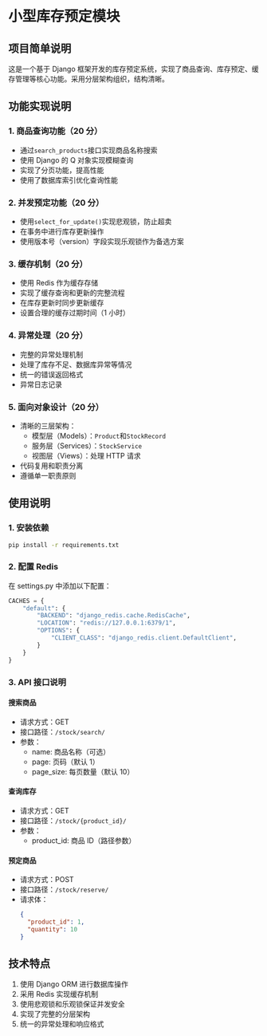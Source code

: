 # 小型库存预定模块

## 项目简单说明

这是一个基于 Django 框架开发的库存预定系统，实现了商品查询、库存预定、缓存管理等核心功能。采用分层架构组织，结构清晰。

## 功能实现说明

### 1. 商品查询功能（20 分）

- 通过`search_products`接口实现商品名称搜索
- 使用 Django 的 Q 对象实现模糊查询
- 实现了分页功能，提高性能
- 使用了数据库索引优化查询性能

### 2. 并发预定功能（20 分）

- 使用`select_for_update()`实现悲观锁，防止超卖
- 在事务中进行库存更新操作
- 使用版本号（version）字段实现乐观锁作为备选方案

### 3. 缓存机制（20 分）

- 使用 Redis 作为缓存存储
- 实现了缓存查询和更新的完整流程
- 在库存更新时同步更新缓存
- 设置合理的缓存过期时间（1 小时）

### 4. 异常处理（20 分）

- 完整的异常处理机制
- 处理了库存不足、数据库异常等情况
- 统一的错误返回格式
- 异常日志记录

### 5. 面向对象设计（20 分）

- 清晰的三层架构：
  - 模型层（Models）：`Product`和`StockRecord`
  - 服务层（Services）：`StockService`
  - 视图层（Views）：处理 HTTP 请求
- 代码复用和职责分离
- 遵循单一职责原则

## 使用说明

### 1. 安装依赖

```bash
pip install -r requirements.txt
```

### 2. 配置 Redis

在 settings.py 中添加以下配置：

```python
CACHES = {
    "default": {
        "BACKEND": "django_redis.cache.RedisCache",
        "LOCATION": "redis://127.0.0.1:6379/1",
        "OPTIONS": {
            "CLIENT_CLASS": "django_redis.client.DefaultClient",
        }
    }
}
```

### 3. API 接口说明

#### 搜索商品

- 请求方式：GET
- 接口路径：`/stock/search/`
- 参数：
  - name: 商品名称（可选）
  - page: 页码（默认 1）
  - page_size: 每页数量（默认 10）

#### 查询库存

- 请求方式：GET
- 接口路径：`/stock/{product_id}/`
- 参数：
  - product_id: 商品 ID（路径参数）

#### 预定商品

- 请求方式：POST
- 接口路径：`/stock/reserve/`
- 请求体：
  ```json
  {
    "product_id": 1,
    "quantity": 10
  }
  ```

## 技术特点

1. 使用 Django ORM 进行数据库操作
2. 采用 Redis 实现缓存机制
3. 使用悲观锁和乐观锁保证并发安全
4. 实现了完整的分层架构
5. 统一的异常处理和响应格式
